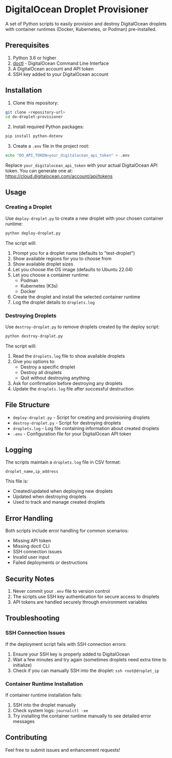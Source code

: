 # DigitalOcean Droplet Provisioner

A set of Python scripts to easily provision and destroy DigitalOcean droplets with container runtimes (Docker, Kubernetes, or Podman) pre-installed.

## Prerequisites

1. Python 3.6 or higher
2. [doctl](https://docs.digitalocean.com/reference/doctl/how-to/install/) - DigitalOcean Command Line Interface
3. A DigitalOcean account and API token
4. SSH key added to your DigitalOcean account

## Installation

1. Clone this repository:
```bash
git clone <repository-url>
cd do-droplet-provisioner
```

2. Install required Python packages:
```bash
pip install python-dotenv
```

3. Create a `.env` file in the project root:
```bash
echo "DO_API_TOKEN=your_digitalocean_api_token" > .env
```

Replace `your_digitalocean_api_token` with your actual DigitalOcean API token. You can generate one at: https://cloud.digitalocean.com/account/api/tokens

## Usage

### Creating a Droplet

Use `deploy-droplet.py` to create a new droplet with your chosen container runtime:

```bash
python deploy-droplet.py
```

The script will:
1. Prompt you for a droplet name (defaults to "test-droplet")
2. Show available regions for you to choose from
3. Show available droplet sizes
4. Let you choose the OS image (defaults to Ubuntu 22.04)
5. Let you choose a container runtime:
   - Podman
   - Kubernetes (K3s)
   - Docker
6. Create the droplet and install the selected container runtime
7. Log the droplet details to `droplets.log`

### Destroying Droplets

Use `destroy-droplet.py` to remove droplets created by the deploy script:

```bash
python destroy-droplet.py
```

The script will:
1. Read the `droplets.log` file to show available droplets
2. Give you options to:
   - Destroy a specific droplet
   - Destroy all droplets
   - Quit without destroying anything
3. Ask for confirmation before destroying any droplets
4. Update the `droplets.log` file after successful destruction

## File Structure

- `deploy-droplet.py` - Script for creating and provisioning droplets
- `destroy-droplet.py` - Script for destroying droplets
- `droplets.log` - Log file containing information about created droplets
- `.env` - Configuration file for your DigitalOcean API token

## Logging

The scripts maintain a `droplets.log` file in CSV format:
```
droplet_name,ip_address
```

This file is:
- Created/updated when deploying new droplets
- Updated when destroying droplets
- Used to track and manage created droplets

## Error Handling

Both scripts include error handling for common scenarios:
- Missing API token
- Missing doctl CLI
- SSH connection issues
- Invalid user input
- Failed deployments or destructions

## Security Notes

1. Never commit your `.env` file to version control
2. The scripts use SSH key authentication for secure access to droplets
3. API tokens are handled securely through environment variables

## Troubleshooting

### SSH Connection Issues
If the deployment script fails with SSH connection errors:
1. Ensure your SSH key is properly added to DigitalOcean
2. Wait a few minutes and try again (sometimes droplets need extra time to initialize)
3. Check if you can manually SSH into the droplet: `ssh root@droplet_ip`

### Container Runtime Installation
If container runtime installation fails:
1. SSH into the droplet manually
2. Check system logs: `journalctl -xe`
3. Try installing the container runtime manually to see detailed error messages

## Contributing

Feel free to submit issues and enhancement requests!
